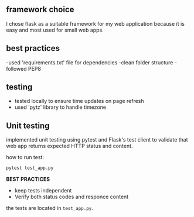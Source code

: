 ## framework choice
I chose flask as a suitable framework for my web application because it is 
easy and most used for small web apps.

## best practices
-used 'requirements.txt' file for dependencies
-clean folder structure
-followed PEP8

## testing
- tested locally to ensure time updates on page refresh
- used 'pytz' library to handle timezone

## Unit testing
implemented unit testing using pytest and Flask's test client to validate 
that web app returns expected HTTP status and content.

how to run test:
```bash
pytest test_app.py
```

**BEST PRACTICES**
- keep tests independent
- Verify both status codes and responce content

the tests are located in `test_app.py`.

